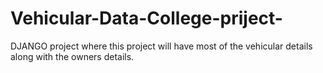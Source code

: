 # Vehicular-Data-College-priject-
DJANGO project where this project will have most of the vehicular details along with the owners details.
